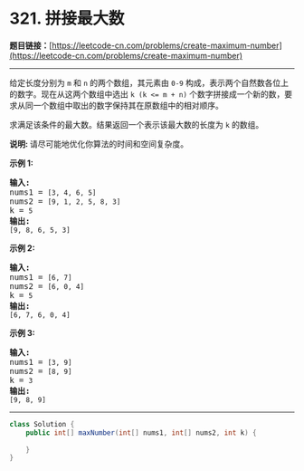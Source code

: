 # 321. 拼接最大数

**题目链接：**[https://leetcode-cn.com/problems/create-maximum-number](https://leetcode-cn.com/problems/create-maximum-number)

---

<div class="content__1Y2H">
 <div class="notranslate">
  <p>给定长度分别为&nbsp;<code>m</code>&nbsp;和&nbsp;<code>n</code>&nbsp;的两个数组，其元素由&nbsp;<code>0-9</code>&nbsp;构成，表示两个自然数各位上的数字。现在从这两个数组中选出 <code>k (k &lt;= m + n)</code>&nbsp;个数字拼接成一个新的数，要求从同一个数组中取出的数字保持其在原数组中的相对顺序。</p> 
  <p>求满足该条件的最大数。结果返回一个表示该最大数的长度为&nbsp;<code>k</code>&nbsp;的数组。</p> 
  <p><strong>说明: </strong>请尽可能地优化你算法的时间和空间复杂度。</p> 
  <p><strong>示例&nbsp;1:</strong></p> 
  <pre class="language-text"><strong>输入:</strong>
nums1 = <code>[3, 4, 6, 5]</code>
nums2 = <code>[9, 1, 2, 5, 8, 3]</code>
k = <code>5</code>
<strong>输出:</strong>
<code>[9, 8, 6, 5, 3]</code></pre> 
  <p><strong>示例 2:</strong></p> 
  <pre class="language-text"><strong>输入:</strong>
nums1 = <code>[6, 7]</code>
nums2 = <code>[6, 0, 4]</code>
k = <code>5</code>
<strong>输出:</strong>
<code>[6, 7, 6, 0, 4]</code></pre> 
  <p><strong>示例 3:</strong></p> 
  <pre class="language-text"><strong>输入:</strong>
nums1 = <code>[3, 9]</code>
nums2 = <code>[8, 9]</code>
k = <code>3</code>
<strong>输出:</strong>
<code>[9, 8, 9]</code></pre> 
 </div>
</div>

---

```java
class Solution {
    public int[] maxNumber(int[] nums1, int[] nums2, int k) {
        
    }
}
```